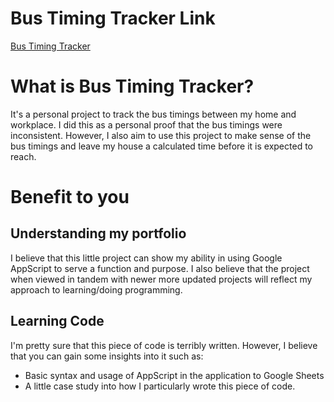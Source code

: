 # Bus Timing Tracker Link
[Bus Timing Tracker](https://docs.google.com/spreadsheets/d/1Apb95Xw1qqeouJU-L0WIr8zJ_en52HqWy_jPBESWrog/edit?usp=sharing)

# What is Bus Timing Tracker?
It's a personal project to track the bus timings between my home and workplace. I did this as a personal proof that the bus timings were inconsistent. However, I also aim to use this project to make sense of the bus timings and leave my house a calculated time before it is expected to reach. 

# Benefit to you
## Understanding my portfolio
I believe that this little project can show my ability in using Google AppScript to serve a function and purpose. I also believe that the project when viewed in tandem with newer more updated projects will reflect my approach to learning/doing programming.

## Learning Code
I'm pretty sure that this piece of code is terribly written. However, I believe that you can gain some insights into it such as:
- Basic syntax and usage of AppScript in the application to Google Sheets
- A little case study into how I particularly wrote this piece of code.